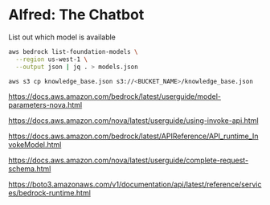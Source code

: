 # Alfred: The Chatbot

List out which model is available

```bash
aws bedrock list-foundation-models \
  --region us-west-1 \
  --output json | jq . > models.json
```

```bash
aws s3 cp knowledge_base.json s3://<BUCKET_NAME>/knowledge_base.json
```

https://docs.aws.amazon.com/bedrock/latest/userguide/model-parameters-nova.html

https://docs.aws.amazon.com/nova/latest/userguide/using-invoke-api.html

https://docs.aws.amazon.com/bedrock/latest/APIReference/API_runtime_InvokeModel.html

https://docs.aws.amazon.com/nova/latest/userguide/complete-request-schema.html

https://boto3.amazonaws.com/v1/documentation/api/latest/reference/services/bedrock-runtime.html

